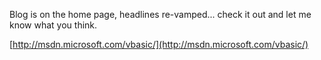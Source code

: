 Blog is on the home page, headlines re-vamped... check it out and let me know what you think.

[http://msdn.microsoft.com/vbasic/](http://msdn.microsoft.com/vbasic/)